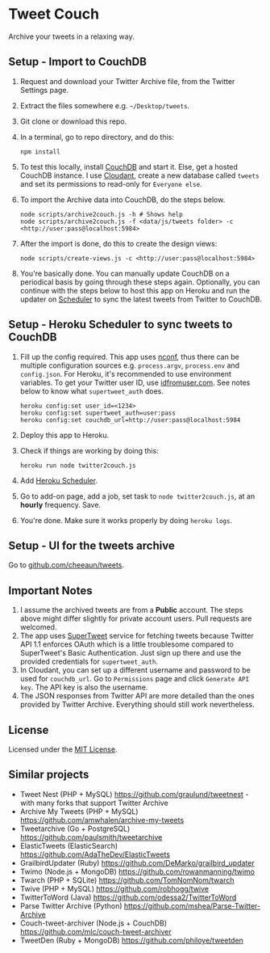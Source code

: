 Tweet Couch
===========

Archive your tweets in a relaxing way.

Setup - Import to CouchDB
-------------------------

 1. Request and download your Twitter Archive file, from the Twitter Settings page.
 2. Extract the files somewhere e.g. `~/Desktop/tweets`.
 3. Git clone or download this repo.
 4. In a terminal, go to repo directory, and do this:

    	npm install

 5. To test this locally, install [CouchDB](http://couchdb.apache.org/) and start it. Else, get a hosted CouchDB instance. I use [Cloudant](https://cloudant.com/), create a new database called `tweets` and set its permissions to read-only for `Everyone else`.
 6. To import the Archive data into CouchDB, do the steps below.

		node scripts/archive2couch.js -h # Shows help
		node scripts/archive2couch.js -f <data/js/tweets folder> -c <http://user:pass@localhost:5984>

 7. After the import is done, do this to create the design views:

		node scripts/create-views.js -c <http://user:pass@localhost:5984>

 8. You're basically done. You can manually update CouchDB on a periodical basis by going through these steps again. Optionally, you can continue with the steps below to host this app on Heroku and run the updater on [Scheduler](https://devcenter.heroku.com/articles/scheduler) to sync the latest tweets from Twitter to CouchDB.

Setup - Heroku Scheduler to sync tweets to CouchDB
--------------------------------------------------

 1. Fill up the config required. This app uses [nconf](https://github.com/flatiron/nconf), thus there can be multiple configuration sources e.g. `process.argv`, `process.env` and `config.json`. For Heroku, it's recommended to use environment variables. To get your Twitter user ID, use [idfromuser.com](http://www.idfromuser.com/). See notes below to know what `supertweet_auth` does.

		heroku config:set user_id=<1234>
		heroku config:set supertweet_auth=user:pass
		heroku config:set couchdb_url=http://user:pass@localhost:5984

 2. Deploy this app to Heroku.
 4. Check if things are working by doing this:

		heroku run node twitter2couch.js

 3. Add [Heroku Scheduler](https://addons.heroku.com/scheduler).
 4. Go to add-on page, add a job, set task to `node twitter2couch.js`, at an **hourly** frequency. Save.
 5. You're done. Make sure it works properly by doing `heroku logs`.

Setup - UI for the tweets archive
---------------------------------

 Go to [github.com/cheeaun/tweets](http://github.com/cheeaun/tweets).

Important Notes
---------------

 1. I assume the archived tweets are from a **Public** account. The steps above might differ slightly for private account users. Pull requests are welcomed.
 2. The app uses [SuperTweet](http://www.supertweet.net/) service for fetching tweets because Twitter API 1.1 enforces OAuth which is a little troublesome compared to SuperTweet's Basic Authentication. Just sign up there and use the provided credentials for `supertweet_auth`.
 3. In Cloudant, you can set up a different username and password to be used for `couchdb_url`. Go to `Permissions` page and click `Generate API key`. The API key is also the username.
 4. The JSON responses from Twitter API are more detailed than the ones provided by Twitter Archive. Everything should still work nevertheless.

License
-------

Licensed under the [MIT License](http://cheeaun.mit-license.org/).

Similar projects
----------------

- Tweet Nest (PHP + MySQL) <https://github.com/graulund/tweetnest> - with many forks that support Twitter Archive
- Archive My Tweets (PHP + MySQL) <https://github.com/amwhalen/archive-my-tweets>
- Tweetarchive (Go + PostgreSQL) <https://github.com/paulsmith/tweetarchive>
- ElasticTweets (ElasticSearch) <https://github.com/AdaTheDev/ElasticTweets>
- GrailbirdUpdater (Ruby) <https://github.com/DeMarko/grailbird_updater>
- Twimo (Node.js + MongoDB) <https://github.com/rowanmanning/twimo>
- Twarch (PHP + SQLite) <https://github.com/TomNomNom/twarch>
- Twive (PHP + MySQL) <https://github.com/robhogg/twive>
- TwitterToWord (Java) <https://github.com/odessa2/TwitterToWord>
- Parse Twitter Archive (Python) <https://github.com/mshea/Parse-Twitter-Archive>
- Couch-tweet-archiver (Node.js + CouchDB) <https://github.com/mlc/couch-tweet-archiver>
- TweetDen (Ruby + MongoDB) <https://github.com/philoye/tweetden>